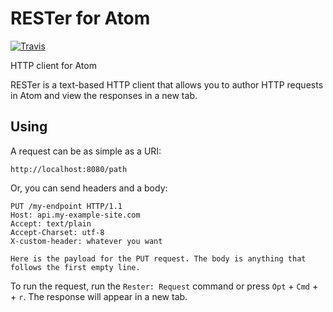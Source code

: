 # RESTer for Atom

[![Travis](https://img.shields.io/travis/pjdietz/rester-atom.svg?style=flat-square)](https://travis-ci.org/pjdietz/rester-atom)

HTTP client for Atom

RESTer is a text-based HTTP client that allows you to author HTTP requests in Atom and view the responses in a new tab.

## Using

A request can be as simple as a URI:

```
http://localhost:8080/path
```

Or, you can send headers and a body:

```
PUT /my-endpoint HTTP/1.1
Host: api.my-example-site.com
Accept: text/plain
Accept-Charset: utf-8
X-custom-header: whatever you want

Here is the payload for the PUT request. The body is anything that follows the first empty line.
```

To run the request, run the `Rester: Request` command or press `Opt` + `Cmd` +  + `r`. The response will appear in a new tab.
